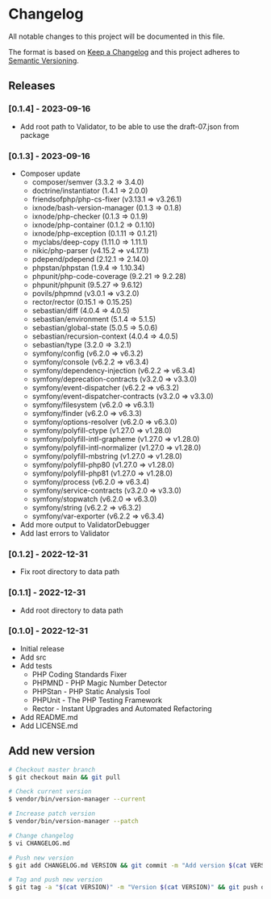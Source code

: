 # Changelog

All notable changes to this project will be documented in this file.

The format is based on [Keep a Changelog](http://keepachangelog.com/en/1.0.0/)
and this project adheres to [Semantic Versioning](http://semver.org/spec/v2.0.0.html).

## Releases

### [0.1.4] - 2023-09-16

* Add root path to Validator, to be able to use the draft-07.json from package

### [0.1.3] - 2023-09-16

* Composer update
  * composer/semver (3.3.2 => 3.4.0)
  * doctrine/instantiator (1.4.1 => 2.0.0)
  * friendsofphp/php-cs-fixer (v3.13.1 => v3.26.1)
  * ixnode/bash-version-manager (0.1.3 => 0.1.8)
  * ixnode/php-checker (0.1.3 => 0.1.9)
  * ixnode/php-container (0.1.2 => 0.1.10)
  * ixnode/php-exception (0.1.11 => 0.1.21)
  * myclabs/deep-copy (1.11.0 => 1.11.1)
  * nikic/php-parser (v4.15.2 => v4.17.1)
  * pdepend/pdepend (2.12.1 => 2.14.0)
  * phpstan/phpstan (1.9.4 => 1.10.34)
  * phpunit/php-code-coverage (9.2.21 => 9.2.28)
  * phpunit/phpunit (9.5.27 => 9.6.12)
  * povils/phpmnd (v3.0.1 => v3.2.0)
  * rector/rector (0.15.1 => 0.15.25)
  * sebastian/diff (4.0.4 => 4.0.5)
  * sebastian/environment (5.1.4 => 5.1.5)
  * sebastian/global-state (5.0.5 => 5.0.6)
  * sebastian/recursion-context (4.0.4 => 4.0.5)
  * sebastian/type (3.2.0 => 3.2.1)
  * symfony/config (v6.2.0 => v6.3.2)
  * symfony/console (v6.2.2 => v6.3.4)
  * symfony/dependency-injection (v6.2.2 => v6.3.4)
  * symfony/deprecation-contracts (v3.2.0 => v3.3.0)
  * symfony/event-dispatcher (v6.2.2 => v6.3.2)
  * symfony/event-dispatcher-contracts (v3.2.0 => v3.3.0)
  * symfony/filesystem (v6.2.0 => v6.3.1)
  * symfony/finder (v6.2.0 => v6.3.3)
  * symfony/options-resolver (v6.2.0 => v6.3.0)
  * symfony/polyfill-ctype (v1.27.0 => v1.28.0)
  * symfony/polyfill-intl-grapheme (v1.27.0 => v1.28.0)
  * symfony/polyfill-intl-normalizer (v1.27.0 => v1.28.0)
  * symfony/polyfill-mbstring (v1.27.0 => v1.28.0)
  * symfony/polyfill-php80 (v1.27.0 => v1.28.0)
  * symfony/polyfill-php81 (v1.27.0 => v1.28.0)
  * symfony/process (v6.2.0 => v6.3.4)
  * symfony/service-contracts (v3.2.0 => v3.3.0)
  * symfony/stopwatch (v6.2.0 => v6.3.0)
  * symfony/string (v6.2.2 => v6.3.2)
  * symfony/var-exporter (v6.2.2 => v6.3.4)
* Add more output to ValidatorDebugger
* Add last errors to Validator

### [0.1.2] - 2022-12-31

* Fix root directory to data path

### [0.1.1] - 2022-12-31

* Add root directory to data path

### [0.1.0] - 2022-12-31

* Initial release
* Add src
* Add tests
  * PHP Coding Standards Fixer
  * PHPMND - PHP Magic Number Detector
  * PHPStan - PHP Static Analysis Tool
  * PHPUnit - The PHP Testing Framework
  * Rector - Instant Upgrades and Automated Refactoring
* Add README.md
* Add LICENSE.md

## Add new version

```bash
# Checkout master branch
$ git checkout main && git pull

# Check current version
$ vendor/bin/version-manager --current

# Increase patch version
$ vendor/bin/version-manager --patch

# Change changelog
$ vi CHANGELOG.md

# Push new version
$ git add CHANGELOG.md VERSION && git commit -m "Add version $(cat VERSION)" && git push

# Tag and push new version
$ git tag -a "$(cat VERSION)" -m "Version $(cat VERSION)" && git push origin "$(cat VERSION)"
```
